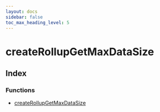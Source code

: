 ```yaml
---
layout: docs
sidebar: false
toc_max_heading_level: 5
---
```


# createRollupGetMaxDataSize

## Index

### Functions

- [createRollupGetMaxDataSize](functions/createRollupGetMaxDataSize.md)

